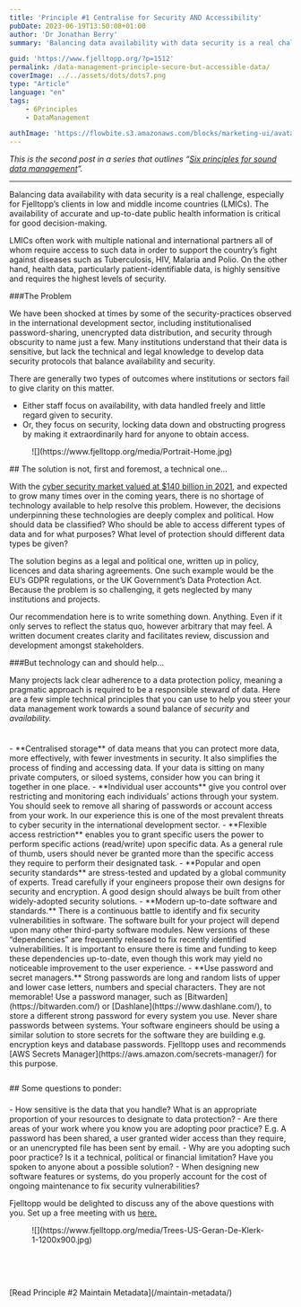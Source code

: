 ```yaml
---
title: 'Principle #1 Centralise for Security AND Accessibility'
pubDate: 2023-06-19T13:50:08+01:00
author: 'Dr Jonathan Berry'
summary: 'Balancing data availability with data security is a real challenge.  We provide recommendations on overcoming this.'

guid: 'https://www.fjelltopp.org/?p=1512'
permalink: /data-management-principle-secure-but-accessible-data/
coverImage: ../../assets/dots/dots7.png
type: "Article"
language: "en"
tags:
    - 6Principles
    - DataManagement

authImage: 'https://flowbite.s3.amazonaws.com/blocks/marketing-ui/avatars/bonnie-green.png'
---
```


*This is the second post in a series that outlines “[Six principles for sound data management](/six-principles-of-sound-data-management/)“.*

---

Balancing data availability with data security is a real challenge, especially for Fjelltopp’s clients in low and middle income countries (LMICs). The availability of accurate and up-to-date public health information is critical for good decision-making.

LMICs often work with multiple national and international partners all of whom require access to such data in order to support the country’s fight against diseases such as Tuberculosis, HIV, Malaria and Polio. On the other hand, health data, particularly patient-identifiable data, is highly sensitive and requires the highest levels of security.

###The Problem

<div class="wp-block-media-text alignwide has-media-on-the-right is-stacked-on-mobile is-image-fill" style="padding-top:0;padding-right:0;padding-bottom:0;padding-left:0;grid-template-columns:auto 37%"><div class="wp-block-media-text__content">We have been shocked at times by some of the security-practices observed in the international development sector, including institutionalised password-sharing, unencrypted data distribution, and security through obscurity to name just a few. Many institutions understand that their data is sensitive, but lack the technical and legal knowledge to develop data security protocols that balance availability and security.

There are generally two types of outcomes where institutions or sectors fail to give clarity on this matter.

- Either staff focus on availability, with data handled freely and little regard given to security.
- Or, they focus on security, locking data down and obstructing progress by making it extraordinarily hard for anyone to obtain access.

</div><figure class="wp-block-media-text__media" style="background-image:url(https://www.fjelltopp.org/media/Portrait-Home.jpg);background-position:50% 50%">![](https://www.fjelltopp.org/media/Portrait-Home.jpg)</figure></div>## The solution is not, first and foremost, a technical one…

With the [cyber security market valued at $140 billion in 2021](https://www.fortunebusinessinsights.com/industry-reports/cyber-security-market-101165), and expected to grow many times over in the coming years, there is no shortage of technology available to help resolve this problem. However, the decisions underpinning these technologies are deeply complex and political. How should data be classified? Who should be able to access different types of data and for what purposes? What level of protection should different data types be given?

The solution begins as a legal and political one, written up in policy, licences and data sharing agreements. One such example would be the EU’s GDPR regulations, or the UK Government’s Data Protection Act. Because the problem is so challenging, it gets neglected by many institutions and projects.

Our recommendation here is to write something down. Anything. Even if it only serves to reflect the status quo, however arbitrary that may feel. A written document creates clarity and facilitates review, discussion and development amongst stakeholders.

###But technology can and should help…

Many projects lack clear adherence to a data protection policy, meaning a pragmatic approach is required to be a responsible steward of data. Here are a few simple technical principles that you can use to help you steer your data management work towards a sound balance of *security* and *availability.*

<div aria-hidden="true" class="wp-block-spacer" style="height:23px"></div>- **Centralised storage** of data means that you can protect more data, more effectively, with fewer investments in security. It also simplifies the process of finding and accessing data. If your data is sitting on many private computers, or siloed systems, consider how you can bring it together in one place.
- **Individual user accounts** give you control over restricting and monitoring each individuals’ actions through your system. You should seek to remove all sharing of passwords or account access from your work. In our experience this is one of the most prevalent threats to cyber security in the international development sector.
- **Flexible access restriction** enables you to grant specific users the power to perform specific actions (read/write) upon specific data. As a general rule of thumb, users should never be granted more than the specific access they require to perform their designated task.
- **Popular and open security standards** are stress-tested and updated by a global community of experts. Tread carefully if your engineers propose their own designs for security and encryption. A good design should always be built from other widely-adopted security solutions.
- **Modern up-to-date software and standards.** There is a continuous battle to identify and fix security vulnerabilities in software. The software built for your project will depend upon many other third-party software modules. New versions of these “dependencies” are frequently released to fix recently identified vulnerabilities. It is important to ensure there is time and funding to keep these dependencies up-to-date, even though this work may yield no noticeable improvement to the user experience.
- **Use password and secret managers.** Strong passwords are long and random lists of upper and lower case letters, numbers and special characters. They are not memorable! Use a password manager, such as [Bitwarden](https://bitwarden.com/) or [Dashlane](https://www.dashlane.com/), to store a different strong password for every system you use. Never share passwords between systems. Your software engineers should be using a similar solution to store secrets for the software they are building e.g. encryption keys and database passwords. Fjelltopp uses and recommends [AWS Secrets Manager](https://aws.amazon.com/secrets-manager/) for this purpose.

<div aria-hidden="true" class="wp-block-spacer" style="height:27px"></div>## Some questions to ponder:

<div class="wp-block-media-text alignwide has-media-on-the-right is-stacked-on-mobile is-image-fill" style="grid-template-columns:auto 33%"><div class="wp-block-media-text__content"><div aria-hidden="true" class="wp-block-spacer" style="height:21px"></div>- How sensitive is the data that you handle? What is an appropriate proportion of your resources to designate to data protection?
- Are there areas of your work where you know you are adopting poor practice? E.g. A password has been shared, a user granted wider access than they require, or an unencrypted file has been sent by email.
- Why are you adopting such poor practice? Is it a technical, political or financial limitation? Have you spoken to anyone about a possible solution?
- When designing new software features or systems, do you properly account for the cost of ongoing maintenance to fix security vulnerabilities?

Fjelltopp would be delighted to discuss any of the above questions with you. Set up a free meeting with us [here.](https://docs.google.com/forms/d/e/1FAIpQLSdzzKi5MGz4I45KUxFhOfdwXAr9gNzWs5CRi9REblm3LVI0Hg/viewform)

</div><figure class="wp-block-media-text__media" style="background-image:url(https://www.fjelltopp.org/media/Trees-US-Geran-De-Klerk-1-1200x900.jpg);background-position:50% 50%">![](https://www.fjelltopp.org/media/Trees-US-Geran-De-Klerk-1-1200x900.jpg)</figure></div><div aria-hidden="true" class="wp-block-spacer" style="height:63px"></div><div class="wp-block-buttons is-content-justification-center is-layout-flex wp-container-core-buttons-is-layout-2 wp-block-buttons-is-layout-flex"><div class="wp-block-button">[Read Principle #2 Maintain Metadata](/maintain-metadata/)</div></div>
